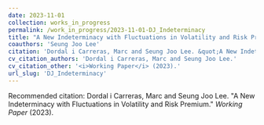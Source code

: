 ```yaml
---
date: 2023-11-01
collection: works_in_progress
permalink: /work_in_progress/2023-11-01-DJ_Indeterminacy
title: "A New Indeterminacy with Fluctuations in Volatility and Risk Premium"
coauthors: 'Seung Joo Lee'
citation: 'Dordal i Carreras, Marc and Seung Joo Lee. &quot;A New Indeterminacy with Fluctuations in Volatility and Risk Premium.&quot;  <i>Working Paper</i> (2023).'
cv_citation_authors: 'Dordal i Carreras, Marc and Seung Joo Lee.'
cv_citation_other: '<i>Working Paper</i> (2023).'
url_slug: 'DJ_Indeterminacy'
---
```

Recommended citation: Dordal i Carreras, Marc and Seung Joo Lee. "A New Indeterminacy with Fluctuations in Volatility and Risk Premium."  <i>Working Paper</i> (2023).